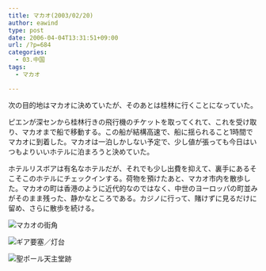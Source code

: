 ```yaml
---
title: マカオ(2003/02/20)
author: eawind
type: post
date: 2006-04-04T13:31:51+09:00
url: /?p=684
categories:
  - 03.中国
tags:
  - マカオ

---
```

次の目的地はマカオに決めていたが、そのあとは桂林に行くことになっていた。

ピエンが深センから桂林行きの飛行機のチケットを取ってくれて、これを受け取り、マカオまで船で移動する。この船が結構高速で、船に揺られること1時間でマカオに到着した。マカオは一泊しかしない予定で、少し値が張っても今日はいつもよりいいホテルに泊まろうと決めていた。

ホテルリスボアは有名なホテルだが、それでも少し出費を抑えて、裏手にあるそこそこのホテルにチェックインする。荷物を預けたあと、マカオ市内を散歩した。マカオの町は香港のように近代的なのではなく、中世のヨーロッパの町並みがそのまま残った、静かなところである。カジノに行って、賭けずに見るだけに留め、さらに散歩を続ける。

![マカオの街角](/img/wp/2006/04/200302200907241.jpg)

![ギア要塞／灯台](/img/wp/2006/04/200302200852581.jpg)

![聖ポール天主堂跡](/img/wp/2006/04/200302200930341.jpg)
